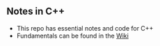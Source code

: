 ## Notes in C++ 

- This repo has essential notes and code for C++
- Fundamentals can be found in the [Wiki](https://github.com/ruizhermes/C_plus_plus/wiki) 
